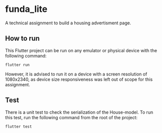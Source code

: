 # funda_lite

A technical assignment to build a housing advertisment page.

## How to run

This Flutter project can be run on any emulator or physical device with the following command:

```flutter run```

However, it is advised to run it on a device with a screen resolution of 1080x2340, as device size responsiveness was left out of scope for this assignment.

## Test

There is a unit test to check the serialization of the House-model. To run this test, run the following command from the root of the project:

```flutter test```